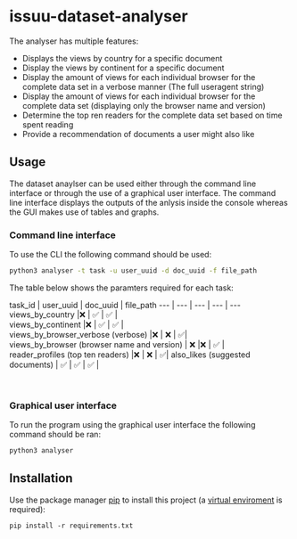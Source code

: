 # issuu-dataset-analyser


The analyser has multiple features: 

* Displays the views by country for a specific document
* Display the views by continent for a specific document
* Display the amount of views for each individual browser for the complete data set in a verbose manner (The full useragent string)
* Display the amount of views for each individual browser for the complete data set (displaying only the browser name and version)
* Determine the top ren readers for the complete data set based on time spent reading 
* Provide a recommendation of documents a user might also like


## Usage 

The dataset anaylser can be used either through the command line interface or through the use of a graphical user interface. The command line interface displays the outputs of the anlysis inside the console whereas the GUI makes use of tables and graphs.

### Command line interface 

To use the CLI the following command should be used:

```BASH
python3 analyser -t task -u user_uuid -d doc_uuid -f file_path
```

The table below shows the paramters required for each task:


task_id | user_uuid | doc_uuid  | file_path
--- | --- | --- | --- | ---
views_by_country                      |❌     | ✅ | ✅ |  
views_by_continent                    |❌     | ✅ | ✅ |  
views_by_browser_verbose (verbose)            |❌    | ❌    | ✅|  
views_by_browser (browser name and version)  | ❌    |❌     | ✅ |  
reader_profiles (top ten readers)     |❌   | ❌ | ✅|
also_likes (suggested documents)      | ✅   | ✅  | ✅ |  

<br />

### Graphical user interface

To run the program using the graphical user interface the following command should be ran:

```BASH
python3 analyser
```

## Installation

Use the package manager [pip](https://pip.pypa.io/en/stable/) to install this project (a [virtual enviroment](https://docs.python.org/3/tutorial/venv.html) is required):

```python3
pip install -r requirements.txt
```
